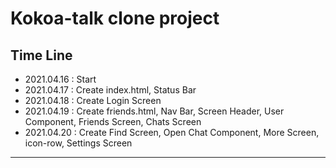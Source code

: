 # Kokoa-talk clone project

## Time Line

- 2021.04.16 : Start
- 2021.04.17 : Create index.html, Status Bar
- 2021.04.18 : Create Login Screen
- 2021.04.19 : Create friends.html, Nav Bar, Screen Header, User Component, Friends Screen, Chats Screen
- 2021.04.20 : Create Find Screen, Open Chat Component, More Screen, icon-row, Settings Screen

---
